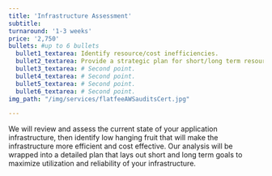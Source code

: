 ```yaml
---
title: 'Infrastructure Assessment'
subtitle:
turnaround: '1-3 weeks'
price: '2,750'
bullets: #up to 6 bullets
  bullet1_textarea: Identify resource/cost inefficiencies.
  bullet2_textarea: Provide a strategic plan for short/long term resource management.
  bullet3_textarea: # Second point.
  bullet4_textarea: # Second point.
  bullet5_textarea: # Second point.
  bullet6_textarea: # Second point.
img_path: "/img/services/flatfeeAWSauditsCert.jpg"

---
```



We will review and assess the current state of your application infrastructure, then identify low hanging fruit that will make the infrastructure more efficient and cost effective. Our analysis will be wrapped into a detailed plan that lays out short and long term goals to maximize utilization and reliability of your infrastructure.
